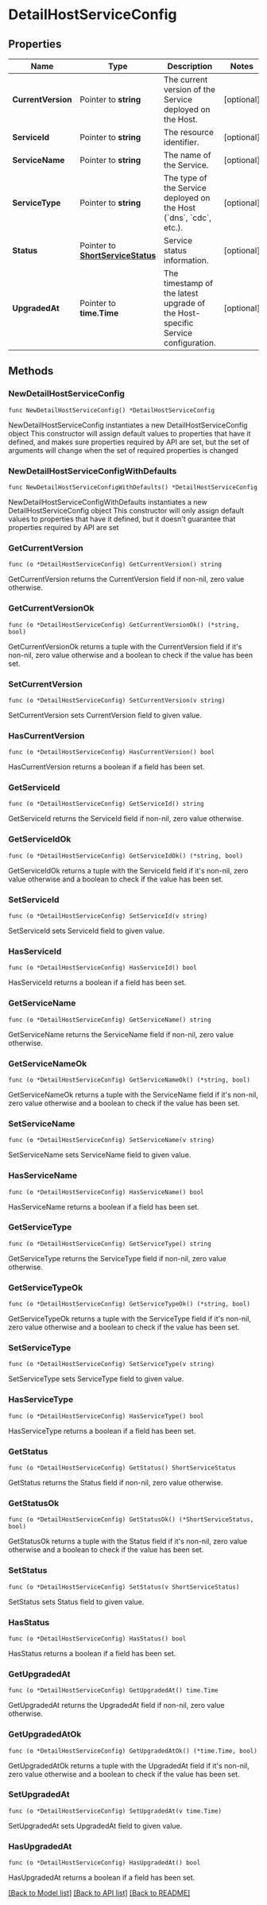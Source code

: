 # DetailHostServiceConfig

## Properties

Name | Type | Description | Notes
------------ | ------------- | ------------- | -------------
**CurrentVersion** | Pointer to **string** | The current version of the Service deployed on the Host. | [optional] 
**ServiceId** | Pointer to **string** | The resource identifier. | [optional] 
**ServiceName** | Pointer to **string** | The name of the Service. | [optional] 
**ServiceType** | Pointer to **string** | The type of the Service deployed on the Host (&#x60;dns&#x60;, &#x60;cdc&#x60;, etc.). | [optional] 
**Status** | Pointer to [**ShortServiceStatus**](ShortServiceStatus.md) | Service status information. | [optional] 
**UpgradedAt** | Pointer to **time.Time** | The timestamp of the latest upgrade of the Host-specific Service configuration. | [optional] 

## Methods

### NewDetailHostServiceConfig

`func NewDetailHostServiceConfig() *DetailHostServiceConfig`

NewDetailHostServiceConfig instantiates a new DetailHostServiceConfig object
This constructor will assign default values to properties that have it defined,
and makes sure properties required by API are set, but the set of arguments
will change when the set of required properties is changed

### NewDetailHostServiceConfigWithDefaults

`func NewDetailHostServiceConfigWithDefaults() *DetailHostServiceConfig`

NewDetailHostServiceConfigWithDefaults instantiates a new DetailHostServiceConfig object
This constructor will only assign default values to properties that have it defined,
but it doesn't guarantee that properties required by API are set

### GetCurrentVersion

`func (o *DetailHostServiceConfig) GetCurrentVersion() string`

GetCurrentVersion returns the CurrentVersion field if non-nil, zero value otherwise.

### GetCurrentVersionOk

`func (o *DetailHostServiceConfig) GetCurrentVersionOk() (*string, bool)`

GetCurrentVersionOk returns a tuple with the CurrentVersion field if it's non-nil, zero value otherwise
and a boolean to check if the value has been set.

### SetCurrentVersion

`func (o *DetailHostServiceConfig) SetCurrentVersion(v string)`

SetCurrentVersion sets CurrentVersion field to given value.

### HasCurrentVersion

`func (o *DetailHostServiceConfig) HasCurrentVersion() bool`

HasCurrentVersion returns a boolean if a field has been set.

### GetServiceId

`func (o *DetailHostServiceConfig) GetServiceId() string`

GetServiceId returns the ServiceId field if non-nil, zero value otherwise.

### GetServiceIdOk

`func (o *DetailHostServiceConfig) GetServiceIdOk() (*string, bool)`

GetServiceIdOk returns a tuple with the ServiceId field if it's non-nil, zero value otherwise
and a boolean to check if the value has been set.

### SetServiceId

`func (o *DetailHostServiceConfig) SetServiceId(v string)`

SetServiceId sets ServiceId field to given value.

### HasServiceId

`func (o *DetailHostServiceConfig) HasServiceId() bool`

HasServiceId returns a boolean if a field has been set.

### GetServiceName

`func (o *DetailHostServiceConfig) GetServiceName() string`

GetServiceName returns the ServiceName field if non-nil, zero value otherwise.

### GetServiceNameOk

`func (o *DetailHostServiceConfig) GetServiceNameOk() (*string, bool)`

GetServiceNameOk returns a tuple with the ServiceName field if it's non-nil, zero value otherwise
and a boolean to check if the value has been set.

### SetServiceName

`func (o *DetailHostServiceConfig) SetServiceName(v string)`

SetServiceName sets ServiceName field to given value.

### HasServiceName

`func (o *DetailHostServiceConfig) HasServiceName() bool`

HasServiceName returns a boolean if a field has been set.

### GetServiceType

`func (o *DetailHostServiceConfig) GetServiceType() string`

GetServiceType returns the ServiceType field if non-nil, zero value otherwise.

### GetServiceTypeOk

`func (o *DetailHostServiceConfig) GetServiceTypeOk() (*string, bool)`

GetServiceTypeOk returns a tuple with the ServiceType field if it's non-nil, zero value otherwise
and a boolean to check if the value has been set.

### SetServiceType

`func (o *DetailHostServiceConfig) SetServiceType(v string)`

SetServiceType sets ServiceType field to given value.

### HasServiceType

`func (o *DetailHostServiceConfig) HasServiceType() bool`

HasServiceType returns a boolean if a field has been set.

### GetStatus

`func (o *DetailHostServiceConfig) GetStatus() ShortServiceStatus`

GetStatus returns the Status field if non-nil, zero value otherwise.

### GetStatusOk

`func (o *DetailHostServiceConfig) GetStatusOk() (*ShortServiceStatus, bool)`

GetStatusOk returns a tuple with the Status field if it's non-nil, zero value otherwise
and a boolean to check if the value has been set.

### SetStatus

`func (o *DetailHostServiceConfig) SetStatus(v ShortServiceStatus)`

SetStatus sets Status field to given value.

### HasStatus

`func (o *DetailHostServiceConfig) HasStatus() bool`

HasStatus returns a boolean if a field has been set.

### GetUpgradedAt

`func (o *DetailHostServiceConfig) GetUpgradedAt() time.Time`

GetUpgradedAt returns the UpgradedAt field if non-nil, zero value otherwise.

### GetUpgradedAtOk

`func (o *DetailHostServiceConfig) GetUpgradedAtOk() (*time.Time, bool)`

GetUpgradedAtOk returns a tuple with the UpgradedAt field if it's non-nil, zero value otherwise
and a boolean to check if the value has been set.

### SetUpgradedAt

`func (o *DetailHostServiceConfig) SetUpgradedAt(v time.Time)`

SetUpgradedAt sets UpgradedAt field to given value.

### HasUpgradedAt

`func (o *DetailHostServiceConfig) HasUpgradedAt() bool`

HasUpgradedAt returns a boolean if a field has been set.


[[Back to Model list]](../README.md#documentation-for-models) [[Back to API list]](../README.md#documentation-for-api-endpoints) [[Back to README]](../README.md)


